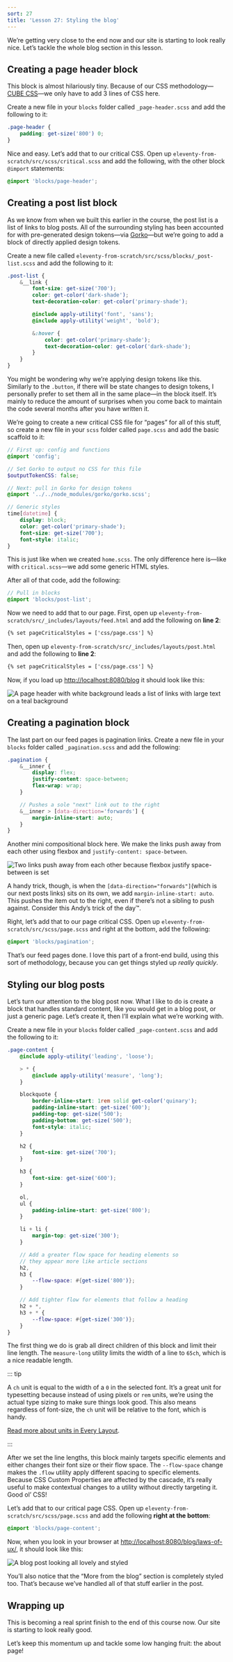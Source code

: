 ```yaml
---
sort: 27
title: 'Lesson 27: Styling the blog'
---
```


We’re getting very close to the end now and our site is starting to look really nice. Let’s tackle the whole blog section in this lesson.

## Creating a page header block

This block is almost hilariously tiny. Because of our CSS methodology—[CUBE CSS](https://piccalil.li/cube-css/)—we only have to add 3 lines of CSS here.

Create a new file in your `blocks` folder called `_page-header.scss` and add the following to it:

```scss
.page-header {
	padding: get-size('800') 0;
}
```

Nice and easy. Let’s add that to our critical CSS. Open up `eleventy-from-scratch/src/scss/critical.scss` and add the following, with the other block `@import` statements:

```scss
@import 'blocks/page-header';
```

## Creating a post list block

As we know from when we built this earlier in the course, the post list is a list of links to blog posts. All of the surrounding styling has been accounted for with pre-generated design tokens—via [Gorko](https://github.com/hankchizljaw/gorko)—but we’re going to add a block of directly applied design tokens.

Create a new file called `eleventy-from-scratch/src/scss/blocks/_post-list.scss` and add the following to it:

```scss
.post-list {
	&__link {
		font-size: get-size('700');
		color: get-color('dark-shade');
		text-decoration-color: get-color('primary-shade');

		@include apply-utility('font', 'sans');
		@include apply-utility('weight', 'bold');

		&:hover {
			color: get-color('primary-shade');
			text-decoration-color: get-color('dark-shade');
		}
	}
}
```

You might be wondering why we’re applying design tokens like this. Similarly to the `.button`, if there will be state changes to design tokens, I personally prefer to set them all in the same place—in the block itself. It’s mainly to reduce the amount of surprises when you come back to maintain the code several months after you have written it.

We’re going to create a new critical CSS file for “pages” for all of this stuff, so create a new file in your `scss` folder called `page.scss` and add the basic scaffold to it:

```scss
// First up: config and functions
@import 'config';

// Set Gorko to output no CSS for this file
$outputTokenCSS: false;

// Next: pull in Gorko for design tokens
@import '../../node_modules/gorko/gorko.scss';

// Generic styles
time[datetime] {
	display: block;
	color: get-color('primary-shade');
	font-size: get-size('700');
	font-style: italic;
}
```

This is just like when we created `home.scss`. The only difference here is—like with `critical.scss`—we add some generic HTML styles.

After all of that code, add the following:

```scss
// Pull in blocks
@import 'blocks/post-list';
```

Now we need to add that to our page. First, open up `eleventy-from-scratch/src/_includes/layouts/feed.html` and add the following on **line 2**:

```html
{% set pageCriticalStyles = ['css/page.css'] %}
```

Then, open up `eleventy-from-scratch/src/_includes/layouts/post.html` and add the following to **line 2**:

```html
{% set pageCriticalStyles = ['css/page.css'] %}
```

Now, if you load up <http://localhost:8080/blog> it should look like this:

![A page header with white background leads a list of links with large text on a teal background](/images/courses/learn-eleventy-from-scratch/ss-post-list-styled.jpg)

## Creating a pagination block

The last part on our feed pages is pagination links. Create a new file in your `blocks` folder called `_pagination.scss` and add the following:

```scss
.pagination {
	&__inner {
		display: flex;
		justify-content: space-between;
		flex-wrap: wrap;
	}

	// Pushes a sole "next" link out to the right
	&__inner > [data-direction='forwards'] {
		margin-inline-start: auto;
	}
}
```

Another mini compositional block here. We make the links push away from each other using flexbox and `justify-content: space-between`.

![Two links push away from each other because flexbox justify space-between is set](/images/courses/learn-eleventy-from-scratch/push-away.svg 'Our links push away from each other because flexbox forces them to with “space-between”.')

A handy trick, though, is when the `[data-direction="forwards"]`(which is our next posts links) sits on its own, we add `margin-inline-start: auto`. This pushes the item out to the right, even if there’s not a sibling to push against. Consider this Andy’s trick of the day™.

Right, let’s add that to our page critical CSS. Open up `eleventy-from-scratch/src/scss/page.scss` and right at the bottom, add the following:

```scss
@import 'blocks/pagination';
```

That’s our feed pages done. I love this part of a front-end build, using this sort of methodology, because you can get things styled up _really quickly_.

## Styling our blog posts

Let’s turn our attention to the blog post now. What I like to do is create a block that handles standard content, like you would get in a blog post, or just a generic page. Let’s create it, then I’ll explain what we’re working with.

Create a new file in your `blocks` folder called `_page-content.scss` and add the following to it:

```scss
.page-content {
	@include apply-utility('leading', 'loose');

	> * {
		@include apply-utility('measure', 'long');
	}

	blockquote {
		border-inline-start: 1rem solid get-color('quinary');
		padding-inline-start: get-size('600');
		padding-top: get-size('500');
		padding-bottom: get-size('500');
		font-style: italic;
	}

	h2 {
		font-size: get-size('700');
	}

	h3 {
		font-size: get-size('600');
	}

	ol,
	ul {
		padding-inline-start: get-size('800');
	}

	li + li {
		margin-top: get-size('300');
	}

	// Add a greater flow space for heading elements so
	// they appear more like article sections
	h2,
	h3 {
		--flow-space: #{get-size('800')};
	}

	// Add tighter flow for elements that follow a heading
	h2 + *,
	h3 + * {
		--flow-space: #{get-size('300')};
	}
}
```

The first thing we do is grab all direct children of this block and limit their line length. The `measure-long` utility limits the width of a line to `65ch`, which is a nice readable length.

::: tip

A `ch` unit is equal to the width of a `0` in the selected font. It’s a great unit for typesetting because instead of using pixels or `rem` units, we’re using the actual type sizing to make sure things look good. This also means regardless of font-size, the `ch` unit will be relative to the font, which is handy.

[Read more about units in Every Layout](https://every-layout.dev/rudiments/units/).

:::

After we set the line lengths, this block mainly targets specific elements and either changes their font size or their flow space. The `--flow-space` change makes the `.flow` utility apply different spacing to specific elements. Because CSS Custom Properties are affected by the cascade, it’s really useful to make contextual changes to a utility without directly targeting it. Good ol’ CSS!

Let’s add that to our critical page CSS. Open up `eleventy-from-scratch/src/scss/page.scss` and add the following **right at the bottom**:

```scss
@import 'blocks/page-content';
```

Now, when you look in your browser at [http://localhost:8080/blog/laws-of-ux/](http://localhost:8080/blog/laws-of-ux/), it should look like this:

![A blog post looking all lovely and styled](/images/courses/learn-eleventy-from-scratch/ss-blog-post-styled.jpg)

You’ll also notice that the “More from the blog” section is completely styled too. That’s because we’ve handled all of that stuff earlier in the post.

## Wrapping up

This is becoming a real sprint finish to the end of this course now. Our site is starting to look really good.

Let’s keep this momentum up and tackle some low hanging fruit: the about page!
